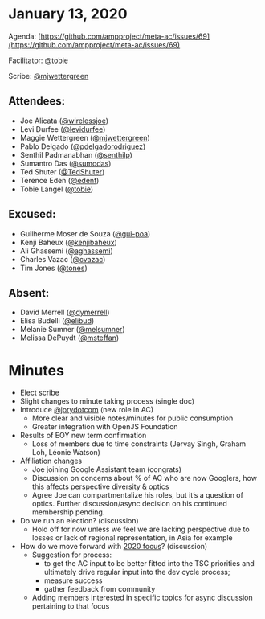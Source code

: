 # **January 13, 2020**

Agenda: [https://github.com/ampproject/meta-ac/issues/69](https://github.com/ampproject/meta-ac/issues/69)

Facilitator: [@tobie][tobie]

Scribe: [@mjwettergreen][mjwettergreen]


## **Attendees:**

*   Joe Alicata ([@wirelessjoe][wirelessjoe])
*   Levi Durfee ([@levidurfee][levidurfee])
*   Maggie Wettergreen ([@mjwettergreen][mjwettergreen])
*   Pablo Delgado ([@pdelgadorodriguez][pdelgadorodriguez])
*   Senthil Padmanabhan ([@senthilp][senthilp])
*   Sumantro Das ([@sumodas][sumodas])
*   Ted Shuter ([@TedShuter][TedShuter])
*   Terence Eden ([@edent][edent])
*   Tobie Langel ([@tobie][tobie])


## **Excused:**

*   Guilherme Moser de Souza ([@gui-poa][gui-poa])
*   Kenji Baheux ([@kenjibaheux][kenjibaheux])
*   Ali Ghassemi ([@aghassemi][aghassemi])
*   Charles Vazac ([@cvazac][cvazac])
*   Tim Jones ([@tones][tones])


## **Absent:**

*   David Merrell ([@dymerrell][dymerrell])
*   Elisa Budelli ([@elibud][elibud])
*   Melanie Sumner ([@melsumner][melsumner])
*   Melissa DePuydt ([@msteffan][msteffan])

# **Minutes**

*   Elect scribe
*   Slight changes to minute taking process (single doc)
*   Introduce [@jorydotcom](https://github.com/jorydotcom) (new role in AC)
    *   More clear and visible notes/minutes for public consumption
    *   Greater integration with OpenJS Foundation
*   Results of EOY new term confirmation
    *   Loss of members due to time constraints (Jervay Singh, Graham Loh, Léonie Watson)
*   Affiliation changes
    *   Joe joining Google Assistant team (congrats)
    *   Discussion on concerns about % of AC who are now Googlers, how this affects perspective diversity & optics
    *   Agree Joe can compartmentalize his roles, but it’s a question of optics. Further discussion/async decision on his continued membership pending.
*   Do we run an election? (discussion)
    *   Hold off for now unless we feel we are lacking perspective due to losses or lack of regional representation, in Asia for example
*   How do we move forward with [2020 focus](https://github.com/ampproject/meta-ac/issues?q=is%3Aissue+is%3Aopen+label%3A%222020+focus%22)? (discussion)
    *   Suggestion for process:
        *   to get the AC input to be better fitted into the TSC priorities and ultimately drive regular input into the dev cycle process;
        *   measure success
        *   gather feedback from community
    *   Adding members interested in specific topics for async discussion pertaining to that focus

[tobie]: https://github.com/tobie
[wirelessjoe]: https://github.com/wirelessjoe
[cvazac]: https://github.com/cvazac
[gui-poa]: https://github.com/gui-poa
[levidurfee]: https://github.com/levidurfee
[sumodas]: https://github.com/sumodas
[edent]: https://github.com/edent
[senthilp]: https://github.com/senthilp
[tones]: https://github.com/tones
[kenjibaheux]: https://github.com/kenjibaheux
[elibud]: https://github.com/elibud
[pdelgadorodriguez]: https://github.com/pdelgadorodriguez
[dymerrell]: https://github.com/dymerrell
[jervay]: https://github.com/jervay
[mjwettergreen]: https://github.com/mjwettergreen
[melsumner]: https://github.com/melsumner
[msteffan]: https://github.com/msteffan
[TedShuter]: https://github.com/TedShuter
[grahamle]: https://github.com/grahamle
[LJWatson]: https://github.com/LJWatson
[aghassemi]: https://github.com/aghassemi